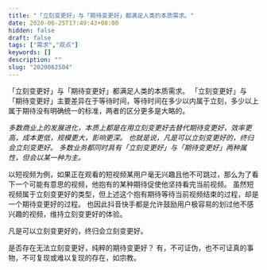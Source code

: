 ```yaml
---
title: "「立刻变更好」与「期待变更好」都满足人类的本质需求。"
date: 2020-06-25T17:49:43+08:00
hidden: false
draft: false
tags: ["需求","观点"]
keywords: []
description: ""
slug: "2020062504"
---
```

「立刻变更好」与「期待变更好」都满足人类的本质需求。
「立刻变更好」与「期待变更好」主要差异在于等待时间，等待时间在多少以内属于立刻，多少以上属于期待没有明确统一的标准，两者的区分更多是大略的。

*多数商业上的发展进化，本质上都是在用立刻变更好去替代期待变更好，效率更高，成本更低，规模更大，影响更深。*
*也就是说，凡是可以立刻变更好的，终归会立刻变更好。*
*多数业务都同时具有「立刻变更好」与「期待变更好」两种属性，但会以某一种为主。*

<!--more-->

以短视频为例，如果正在观看的短视频某用户毫无兴趣且他不可跳过，那么为了看下一个可能有意思的视频，他抱有的某种期待促使他坚持看完当前视频。
虽然短视频属于立刻变更好的类型，但上述这个抱有期待等待当前视频结束的过程，却是一个期待变更好的过程。
也因此抖音快手都是允许鼓励用户极容易的划过他不感兴趣的视频，维持立刻变更好的体验。

凡是可以立刻变更好的，终归会立刻变更好。

是否存在无法立刻变更好，纯粹的期待变更好？
有，不可证伪，也不可证真的事物，不可复现或难以复现的存在，如宗教。